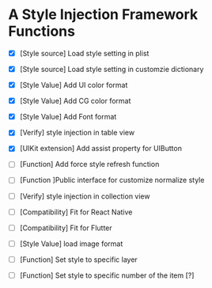 # A Style Injection Framework Functions

- [x] [Style source] Load style setting in plist
- [x] [Style source] Load style setting in customzie dictionary
- [x] [Style Value] Add UI color format
- [x] [Style Value] Add CG color format
- [x] [Style Value] Add Font format
- [x] [Verify] style injection in table view
- [x] [UIKit extension] Add assist property for UIButton 
- [ ] [Function] Add force style refresh function
- [ ] [Function ]Public interface for customize normalize style 
- [ ] [Verify] style injection in collection view
- [ ] [Compatibility] Fit for React Native
- [ ] [Compatibility] Fit for Flutter
- [ ] [Style Value]  load image format
- [ ] [Function] Set style to specific layer
- [ ] [Function] Set style to specific number of the item [?]



